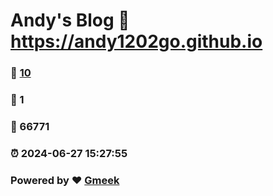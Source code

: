 # Andy's Blog :link: https://andy1202go.github.io 
### :page_facing_up: [10](https://andy1202go.github.io/tag.html) 
### :speech_balloon: 1 
### :hibiscus: 66771 
### :alarm_clock: 2024-06-27 15:27:55 
### Powered by :heart: [Gmeek](https://github.com/Meekdai/Gmeek)
